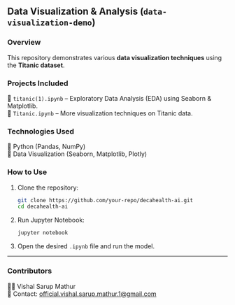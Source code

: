 ## **Data Visualization & Analysis** (`data-visualization-demo`)  

### **Overview**  
This repository demonstrates various **data visualization techniques** using the **Titanic dataset**.  

### **Projects Included**  
📌 `titanic(1).ipynb` – Exploratory Data Analysis (EDA) using Seaborn & Matplotlib.  
📌 `Titanic.ipynb` – More visualization techniques on Titanic data.  

### **Technologies Used**  
🔹 Python (Pandas, NumPy)  
🔹 Data Visualization (Seaborn, Matplotlib, Plotly)  
 
### **How to Use**  
1. Clone the repository:  
   ```bash
   git clone https://github.com/your-repo/decahealth-ai.git
   cd decahealth-ai
   ```
2. Run Jupyter Notebook:  
   ```bash
   jupyter notebook
   ```
3. Open the desired `.ipynb` file and run the model. 

---
### **Contributors**  
👨‍💻 Vishal Sarup Mathur  
📧 Contact: official.vishal.sarup.mathur.1@gmail.com 
